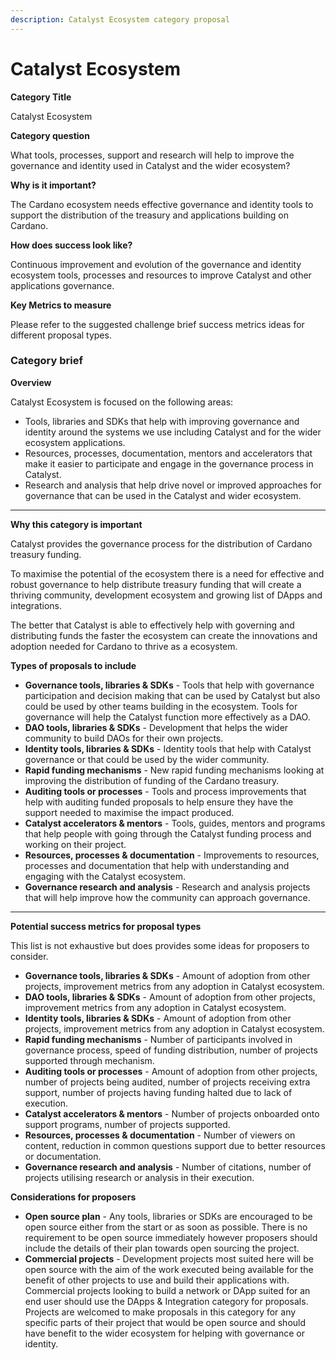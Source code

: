 ```yaml
---
description: Catalyst Ecosystem category proposal
---
```


# Catalyst Ecosystem

**Category Title**

Catalyst Ecosystem

**Category question**

What tools, processes, support and research will help to improve the governance and identity used in Catalyst and the wider ecosystem?

**Why is it important?**

The Cardano ecosystem needs effective governance and identity tools to support the distribution of the treasury and applications building on Cardano.

**How does success look like?**

Continuous improvement and evolution of the governance and identity ecosystem tools, processes and resources to improve Catalyst and other applications governance.

**Key Metrics to measure**

Please refer to the suggested challenge brief success metrics ideas for different proposal types.



### **Category brief**

**Overview**

Catalyst Ecosystem is focused on the following areas:

* Tools, libraries and SDKs that help with improving governance and identity around the systems we use including Catalyst and for the wider ecosystem applications.&#x20;
* Resources, processes, documentation, mentors and accelerators that make it easier to participate and engage in the governance process in Catalyst.
* Research and analysis that help drive novel or improved approaches for governance that can be used in the Catalyst and wider ecosystem.

****

**Why this category is important**

Catalyst provides the governance process for the distribution of Cardano treasury funding.&#x20;

To maximise the potential of the ecosystem there is a need for effective and robust governance to help distribute treasury funding that will create a thriving community, development ecosystem and growing list of DApps and integrations.

The better that Catalyst is able to effectively help with governing and distributing funds the faster the ecosystem can create the innovations and adoption needed for Cardano to thrive as a ecosystem.



**Types of proposals to include**

* **Governance tools, libraries & SDKs** - Tools that help with governance participation and decision making that can be used by Catalyst but also could be used by other teams building in the ecosystem. Tools for governance will help the Catalyst function more effectively as a DAO.
* **DAO tools, libraries & SDKs** - Development that helps the wider community to build DAOs for their own projects.
* **Identity tools, libraries & SDKs** - Identity tools that help with Catalyst governance or that could be used by the wider community.
* **Rapid funding mechanisms** - New rapid funding mechanisms looking at improving the distribution of funding of the Cardano treasury.
* **Auditing tools or processes** - Tools and process improvements that help with auditing funded proposals to help ensure they have the support needed to maximise the impact produced.
* **Catalyst accelerators & mentors** - Tools, guides, mentors and programs that help people with going through the Catalyst funding process and working on their project.&#x20;
* **Resources, processes & documentation** - Improvements to resources, processes and documentation that help with understanding and engaging with the Catalyst ecosystem.
* **Governance research and analysis** - Research and analysis projects that will help improve how the community can approach governance.

****

**Potential success metrics for proposal types**

This list is not exhaustive but does provides some ideas for proposers to consider.

* **Governance tools, libraries & SDKs** - Amount of adoption from other projects, improvement metrics from any adoption in Catalyst ecosystem.
* **DAO tools, libraries & SDKs** - Amount of adoption from other projects, improvement metrics from any adoption in Catalyst ecosystem.
* **Identity tools, libraries & SDKs** - Amount of adoption from other projects, improvement metrics from any adoption in Catalyst ecosystem.
* **Rapid funding mechanisms** - Number of participants involved in governance process, speed of funding distribution, number of projects supported through mechanism.
* **Auditing tools or processes** - Amount of adoption from other projects, number of projects being audited, number of projects receiving extra support, number of projects having funding halted due to lack of execution.
* **Catalyst accelerators & mentors** - Number of projects onboarded onto support programs, number of projects supported.
* **Resources, processes & documentation** - Number of viewers on content, reduction in common questions support due to better resources or documentation.
* **Governance research and analysis** - Number of citations, number of projects utilising research or analysis in their execution.



**Considerations for proposers**

* **Open source plan** - Any tools, libraries or SDKs are encouraged to be open source either from the start or as soon as possible. There is no requirement to be open source immediately however proposers should include the details of their plan towards open sourcing the project.
* **Commercial projects** - Development projects most suited here will be open source with the aim of the work executed being available for the benefit of other projects to use and build their applications with. Commercial projects looking to build a network or DApp suited for an end user should use the DApps & Integration category for proposals. Projects are welcomed to make proposals in this category for any specific parts of their project that would be open source and should have benefit to the wider ecosystem for helping with governance or identity.
